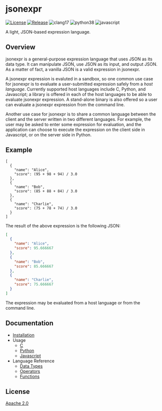# jsonexpr
[![License](https://img.shields.io/badge/License-Apache%202.0-blue.svg)](LICENSE)
[![Release](https://img.shields.io/github/v/release/markuskimius/jsonexpr?include_prereleases&label=Pre-release)](https://github.com/markuskimius/jsonexpr/releases)
![clang17](https://img.shields.io/badge/clang-17-blue.svg)
![python38](https://img.shields.io/badge/python-3.8-blue.svg)
![javascript](https://img.shields.io/badge/javascript-grey.svg)

A light, JSON-based expression language.


## Overview

jsonexpr is a general-purpose expression language that uses JSON as its data type.
It can manipulate JSON, use JSON as its input, and output JSON.
As a matter of fact, a vanilla JSON is a valid expression in jsonexpr.

A jsonexpr expression is evaluted in a sandbox,
so one common use case for jsonexpr is to evaluate a user-submitted expression safely
from a *host language*.
Currently supported host languages include C, Python, and Javascript;
a library is offered in each of the host languages to be able to evaluate
jsonexpr expression.
A stand-alone binary is also offered so a user can evaluate a jsonexpr
expression from the command line.

Another use case for jsonexpr is to share a common language between the client
and the server written in two different languages.
For example, the user may be asked to enter some expression for evaluation,
and the application can choose to execute the expression on the client side in
Javascript, or on the server side in Python.


## Example

```
[
  {
    "name": "Alice",
    "score": (95 + 98 + 94) / 3.0
  },
  {
    "name": "Bob",
    "score": (85 + 88 + 84) / 3.0
  },
  {
    "name": "Charlie",
    "score": (75 + 78 + 74) / 3.0
  }
]
```

The result of the above expression is the following JSON:

```json
[
  {
    "name": "Alice",
    "score": 95.666667
  },
  {
    "name": "Bob",
    "score": 85.666667
  },
  {
    "name": "Charlie",
    "score": 75.666667
  }
]
```

The expression may be evaluated from a host language or from the command line.


## Documentation

* [Installation](doc/install.md)
* Usage
  * [C](src/README.md)
  * [Python](py/README.md)
  * [Javascript](js/README.md)
* Language Reference
  * [Data Types](doc/datatype.md)
  * [Operators](doc/op.md)
  * [Functions](doc/fn.md)


## License

[Apache 2.0](LICENSE)
